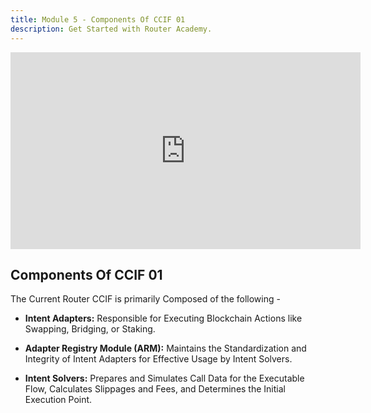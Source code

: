 ```yaml
---
title: Module 5 - Components Of CCIF 01
description: Get Started with Router Academy.
--- 
```


<iframe width="560" height="315" src="https://www.youtube.com/embed/T_vb4G17dpI" frameborder="0" allow="accelerometer; autoplay; encrypted-media; gyroscope; picture-in-picture" allowfullscreen></iframe>

## Components Of CCIF 01

The Current Router CCIF is primarily Composed of the following -

- **Intent Adapters:** Responsible for Executing Blockchain Actions like Swapping, Bridging, or Staking.

- **Adapter Registry Module (ARM):** Maintains the Standardization and Integrity of Intent Adapters for Effective Usage by Intent Solvers.

- **Intent Solvers:** Prepares and Simulates Call Data for the Executable Flow, Calculates Slippages and Fees, and Determines the Initial Execution Point.
